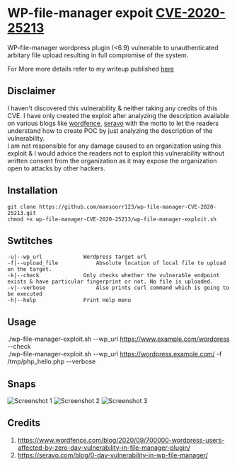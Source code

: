 # WP-file-manager expoit [CVE-2020-25213](https://nvd.nist.gov/vuln/detail/CVE-2020-25213)
WP-file-manager wordpress plugin (&lt;6.9) vulnerable to unauthenticated arbitary file upload resulting in full compromise of the system.

For More more details refer to my writeup published [here](https://medium.com/@mansoorr/exploiting-cve-2020-25213-wp-file-manager-wordpress-plugin-6-9-3f79241f0cd8)

## Disclaimer
I haven't discovered this vulnerability & neither taking any credits of this CVE. I have only created the exploit after analyzing the description available on various blogs like [wordfence](https://www.wordfence.com/blog/2020/09/700000-wordpress-users-affected-by-zero-day-vulnerability-in-file-manager-plugin/), [seravo](https://seravo.com/blog/0-day-vulnerability-in-wp-file-manager/) with the motto to let the readers understand how to create POC by just analyzing the description of the vulnerability.  
I am not responsible for any damage caused to an organization using this exploit & I would advice the readers not to exploit this vulnerability without written consent from the organization as it may expose the organization open to attacks by other hackers.

## Installation
`git clone https://github.com/mansoorr123/wp-file-manager-CVE-2020-25213.git`  
`chmod +x wp-file-manager-CVE-2020-25213/wp-file-manager-exploit.sh`

## Swtitches
```
-u|--wp_url				Wordpress target url  
-f|--upload_file			Absolute location of local file to upload on the target.  
-k|--check				Only checks whether the vulnerable endpoint exists & have particular fingerprint or not. No file is uploaded.  
-v|--verbose				Also prints curl command which is going to be executed  
-h|--help				Print Help menu  
```

## Usage  
./wp-file-manager-exploit.sh --wp_url https://www.example.com/wordpress --check  
./wp-file-manager-exploit.sh --wp_url https://wordpress.example.com/ -f /tmp/php_hello.php --verbose
 
## Snaps

![Screenshot 1](.snaps/wp-file-manager_snap_1.png)
![Screenshot 2](.snaps/wp-file-manager_snap_2.png)
![Screenshot 3](.snaps/wp-file-manager_snap_3.png)

## Credits
1. https://www.wordfence.com/blog/2020/09/700000-wordpress-users-affected-by-zero-day-vulnerability-in-file-manager-plugin/
2. https://seravo.com/blog/0-day-vulnerability-in-wp-file-manager/
